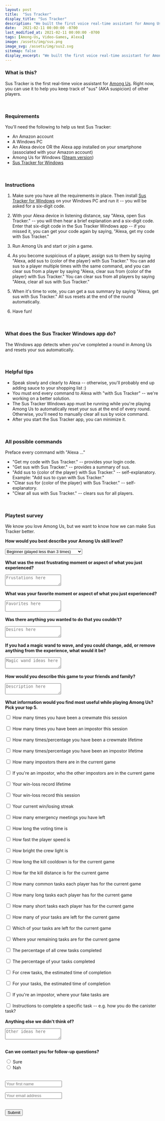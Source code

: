 ```yaml
---
layout: post
title:  "Sus Tracker"
display_title: "Sus Tracker"
description: "We built the first voice real-time assistant for Among Us. Check it out!"
date:   2021-02-11 00:00:00 -0700
last_modified_at: 2021-02-11 00:00:00 -0700
tags: [Among-Us, Video-Games, Alexa]
image: /assets/img/sus.png
image_svg: /assets/img/sus2.svg
sitemap: false
display_excerpt: "We built the first voice real-time assistant for Among Us. Check it out!"
---
```

### What is this?

Sus Tracker is the first real-time voice assistant for [Among Us](https://store.steampowered.com/app/945360/Among_Us/). Right now, you can use it to help you keep track of "sus" (AKA suspicion) of other players.

&nbsp;
### Requirements

You'll need the following to help us test Sus Tracker:

- An Amazon account
- A Windows PC
- An Alexa device OR the Alexa app installed on your smartphone (associated with your Amazon account)
- Among Us for Windows ([Steam version](https://store.steampowered.com/app/945360/Among_Us/))
- [Sus Tracker for Windows](https://www.microsoft.com/en-us/p/sus-tracker/9pk9lvfx1rt9)

&nbsp;
### Instructions

1. Make sure you have all the requirements in place. Then install [Sus Tracker for Windows](https://www.microsoft.com/en-us/p/sus-tracker/9pk9lvfx1rt9) on your Windows PC and run it -- you will be asked for a six-digit code.

2. With your Alexa device in listening distance, say "Alexa, open Sus Tracker." -- you will then hear a brief explanation and a six-digit code. Enter that six-digit code in the Sus Tracker Windows app -- if you missed it, you can get your code again by saying, "Alexa, get my code with Sus Tracker."

3. Run Among Us and start or join a game.

4. As you become suspicious of a player, assign sus to them by saying "Alexa, add sus to {color of the player} with Sus Tracker." You can add sus to a player multiple times with the same command, and you can clear sus from a player by saying "Alexa, clear sus from {color of the player} with Sus Tracker." You can clear sus from all players by saying "Alexa, clear all sus with Sus Tracker."

5. When it's time to vote, you can get a sus summary by saying "Alexa, get sus with Sus Tracker." All sus resets at the end of the round automatically.

6. Have fun!

&nbsp;
### What does the Sus Tracker Windows app do?

The Windows app detects when you've completed a round in Among Us and resets your sus automatically.

&nbsp;
### Helpful tips

- Speak slowly and clearly to Alexa -- otherwise, you'll probably end up adding sauce to your shopping list :)
- You must end every command to Alexa with "with Sus Tracker" -- we're working on a better solution.
- The Sus Tracker Windows app must be running while you're playing Among Us to automatically reset your sus at the end of every round. Otherwise, you'll need to manually clear all sus by voice command.
- After you start the Sus Tracker app, you can minimize it.

&nbsp;
### All possible commands

Preface every command with "Alexa ..."

- "Get my code with Sus Tracker." -- provides your login code.
- "Get sus with Sus Tracker." -- provides a summary of sus.
- "Add sus to {color of the player} with Sus Tracker." -- self-explanatory. Example: "Add sus to cyan with Sus Tracker."
- "Clear sus for {color of the player} with Sus Tracker." -- self-explanatory.
- "Clear all sus with Sus Tracker." -- clears sus for all players.

&nbsp;
### Playtest survey

We know you love Among Us, but we want to know how we can make Sus Tracker better.

<form action="https://formspree.io/f/mknpawjd" method="POST">
  <input type="hidden" name="_subject" value="New submission!" />
  <label for="skill"><b>How would you best describe your Among Us skill level?</b></label>
  <br><br>
  <select id="skill" name="skill">
    <option value="beginner">Beginner (played less than 3 times)</option>
    <option value="intermediate">Intermediate</option>
    <option value="advanced">Advanced (played more than 10 times)</option>
  </select>
  <br><br>
  <label for="frustrating"><b>What was the most frustrating moment or aspect of what you just experienced?</b></label>
  <p></p>
  <textarea name="frustrating" placeholder="Frustations here"></textarea>
  <br><br>
  <label for="favorite"><b>What was your favorite moment or aspect of what you just experienced?</b></label>
  <p></p>
  <textarea name="favorite" placeholder="Favorites here"></textarea>
  <br><br>
  <label for="wanted"><b>Was there anything you wanted to do that you couldn’t?</b></label>
  <p></p>
  <textarea name="wanted" placeholder="Desires here"></textarea>
  <br><br>
  <label for="magic-wand"><b>If you had a magic wand to wave, and you could change, add, or remove anything from the experience, what would it be?</b></label>
  <p></p>
  <textarea name="magic-wand" placeholder="Magic wand ideas here"></textarea>
  <br><br>
  <label for="description"><b>How would you describe this game to your friends and family?</b></label>
  <p></p>
  <textarea name="description" placeholder="Description here"></textarea>
  <br><br>
  <label for="info"><b>What information would you find most useful while playing Among Us? Pick your top 5.</b></label>
  <p></p>
  <input type="checkbox" id="crewmate-session" name="crewmate-session" value="crewmate-session">
  <label for="vehicle3"> How many times you have been a crewmate this session</label><br><br>
  <input type="checkbox" id="impostor-session" name="impostor-session" value="impostor-session">
  <label for="vehicle3"> How many times you have been an impostor this session</label><br><br>
  <input type="checkbox" id="crewmate-lifetime" name="crewmate-lifetime" value="crewmate-lifetime">
  <label for="vehicle3"> How many times/percentage you have been a crewmate lifetime</label><br><br>
  <input type="checkbox" id="impostor-lifetime" name="impostor-lifetime" value="impostor-lifetime">
  <label for="vehicle3"> How many times/percentage you have been an impostor lifetime</label><br><br>
  <input type="checkbox" id="impostor-current" name="impostor-current" value="impostor-current">
  <label for="vehicle3"> How many impostors there are in the current game</label><br><br>
  <input type="checkbox" id="other-impostors" name="other-impostors" value="other-impostors">
  <label for="vehicle3"> If you're an impostor, who the other impostors are in the current game</label><br><br>
  <input type="checkbox" id="win-loss-lifetime" name="win-loss-lifetime" value="win-loss-lifetime">
  <label for="vehicle3"> Your win-loss record lifetime</label><br><br>
  <input type="checkbox" id="win-loss-session" name="win-loss-session" value="win-loss-session">
  <label for="vehicle3"> Your win-loss record this session</label><br><br>
  <input type="checkbox" id="win-loss-streak" name="win-loss-streak" value="win-loss-streak">
  <label for="vehicle3"> Your current win/losing streak</label><br><br>
  <input type="checkbox" id="emergency" name="emergency" value="emergency">
  <label for="vehicle3"> How many emergency meetings you have left</label><br><br>
  <input type="checkbox" id="voting-long" name="voting-long" value="voting-long">
  <label for="vehicle3"> How long the voting time is</label><br><br>
  <input type="checkbox" id="speed" name="speed" value="speed">
  <label for="vehicle3"> How fast the player speed is</label><br><br>
  <input type="checkbox" id="bright" name="bright" value="bright">
  <label for="vehicle3"> How bright the crew light is</label><br><br>
  <input type="checkbox" id="kill-cooldown" name="kill-cooldown" value="kill-cooldown">
  <label for="vehicle1"> How long the kill cooldown is for the current game</label><br><br>
  <input type="checkbox" id="kill-distance" name="kill-distance" value="kill-distance">
  <label for="vehicle2"> How far the kill distance is for the current game</label><br><br>
  <input type="checkbox" id="common-tasks" name="common-tasks" value="common-tasks">
  <label for="vehicle3"> How many common tasks each player has for the current game</label><br><br>
  <input type="checkbox" id="long-tasks" name="long-tasks" value="long-tasks">
  <label for="vehicle3"> How many long tasks each player has for the current game</label><br><br>
  <input type="checkbox" id="short-tasks" name="short-tasks" value="short-tasks">
  <label for="vehicle3"> How many short tasks each player has for the current game</label><br><br>
  <input type="checkbox" id="your-tasks" name="your-tasks" value="your-tasks">
  <label for="vehicle3"> How many of your tasks are left for the current game</label><br><br>
  <input type="checkbox" id="name-your-tasks" name="name-your-tasks" value="name-your-tasks">
  <label for="vehicle3"> Which of your tasks are left for the current game</label><br><br>
  <input type="checkbox" id="where-your-tasks" name="where-your-tasks" value="where-your-tasks">
  <label for="vehicle3"> Where your remaining tasks are for the current game</label><br><br>
  <input type="checkbox" id="percentage-all-tasks" name="percentage-all-tasks" value="percentage-all-tasks">
  <label for="vehicle3"> The percentage of all crew tasks completed</label><br><br>
  <input type="checkbox" id="percentage-your-tasks" name="percentage-your-tasks" value="percentage-your-tasks">
  <label for="vehicle3"> The percentage of your tasks completed</label><br><br>
  <input type="checkbox" id="crew-etc" name="crew-etc" value="crew-etc">
  <label for="vehicle3"> For crew tasks, the estimated time of completion</label><br><br>
  <input type="checkbox" id="your-etc" name="your-etc" value="your-etc">
  <label for="vehicle3"> For your tasks, the estimated time of completion</label><br><br>
  <input type="checkbox" id="fake-tasks" name="fake-tasks" value="fake-tasks">
  <label for="vehicle3"> If you're an impostor, where your fake tasks are</label><br><br>
  <input type="checkbox" id="sus" name="sus" value="sus">
  <label for="vehicle3"> Instructions to complete a specific task -- e.g. how you do the canister task?</label>
  <br><br>
  <label for="other-ideas"><b>Anything else we didn't think of?</b></label>
  <p></p>
  <textarea name="other-ideas" placeholder="Other ideas here"></textarea>
  <br><br>
  <p><b>Can we contact you for follow-up questions?</b></p>
  <input type="radio" id="yes" name="yes" value="1">
  <label for="yes">Sure</label><br>
  <input type="radio" id="no" name="no" value="0">
  <label for="no">Nah</label><br>
  <br><br>
  <input type="text" name="name" placeholder="Your first name" />
  <br><br>
  <input type="email" name="_replyto" placeholder="Your email address" />
  <br><br><br>
  <button type="submit">Submit</button>
</form>
